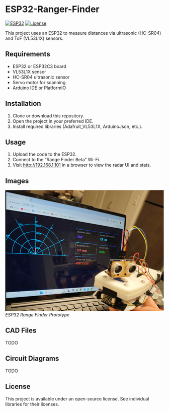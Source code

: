 # ESP32-Ranger-Finder
[![ESP32](https://img.shields.io/badge/ESP32-C3-green.svg)](https://www.espressif.com/en/products/socs/esp32-c3)
[![License](https://img.shields.io/badge/license-Open%20Source-blue.svg)](./LICENSE)

This project uses an ESP32 to measure distances via ultrasonic (HC-SR04) and ToF (VL53L1X) sensors.

## Requirements
- ESP32 or ESP32C3 board
- VL53L1X sensor
- HC-SR04 ultrasonic sensor
- Servo motor for scanning
- Arduino IDE or PlatformIO

## Installation
1. Clone or download this repository.
2. Open the project in your preferred IDE.
3. Install required libraries (Adafruit_VL53L1X, ArduinoJson, etc.).

## Usage
1. Upload the code to the ESP32.  
2. Connect to the “Range Finder Beta” Wi-Fi.  
3. Visit http://192.168.1.101 in a browser to view the radar UI and stats.

## Images
![Range Finder Prototype](misc/range_finder.png)
*ESP32 Range Finder Prototype*

## CAD Files
TODO

## Circuit Diagrams
TODO

## License
This project is available under an open-source license. See individual libraries for their licenses.
